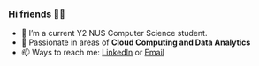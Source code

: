 ### Hi friends 👋👋

- 🌱 I’m a current Y2 NUS Computer Science student.
- 🔭 Passionate in areas of **Cloud Computing and Data Analytics**
- 📫 Ways to reach me:  [LinkedIn](https://www.linkedin.com/in/ziyitay) or [Email](ziyitay1@gmail.com)

<!--
**tayziyi/tayziyi** is a ✨ _special_ ✨ repository because its `README.md` (this file) appears on your GitHub profile.

Here are some ideas to get you started:

- 🔭 I’m currently working on ...
- 🌱 I’m currently learning ...
- 👯 I’m looking to collaborate on ...
- 🤔 I’m looking for help with ...
- 💬 Ask me about ...
- 📫 How to reach me: ...
- 😄 Pronouns: ...
- ⚡ Fun fact: ...
-->
